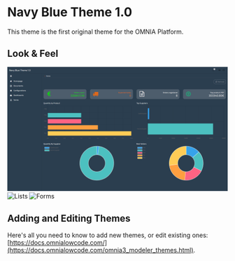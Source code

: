 # Navy Blue Theme 1.0

This theme is the first original theme for the OMNIA Platform.

## Look & Feel

![Dashboard with Web Components](../../themes/NavyBlue/imgs/NavyBlue-Theme-Home.jpg)
![Lists](../../themes/Dark/imgs/NavyBlue-Theme-List.jpg)
![Forms](../../themes/Dark/imgs/NavyBlue-Theme-LotsOfForms.jpg)

## Adding and Editing Themes

Here's all you need to know to add new themes, or edit existing ones: [https://docs.omnialowcode.com/](https://docs.omnialowcode.com/omnia3_modeler_themes.html).
